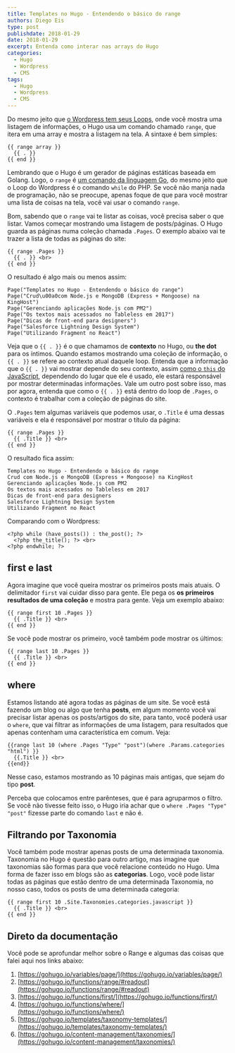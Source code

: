```yaml
---
title: Templates no Hugo - Entendendo o básico do range
authors: Diego Eis
type: post
publishdate: 2018-01-29
date: 2018-01-29
excerpt: Entenda como interar nas arrays do Hugo
categories:
  - Hugo
  - Wordpress
  - CMS
tags:
  - Hugo
  - Wordpress
  - CMS
---
```


Do mesmo jeito que [o Wordpress tem seus Loops](https://tableless.com.br/o-loop-do-wordpress/), onde você mostra uma listagem de informações, o Hugo usa um comando chamado `range`, que itera em uma array e mostra a listagem na tela. A sintaxe é bem simples:

```
{{ range array }}
  {{ . }}
{{ end }}
```

Lembrando que o Hugo é um gerador de páginas estáticas baseada em Golang. Logo, o `range` é [um comando da linguagem Go](https://gobyexample.com/range), do mesmo jeito que o Loop do Wordpress é o comando `while` do PHP. Se você não manja nada de programação, não se preocupe, apenas foque de que para você mostrar uma lista de coisas na tela, você vai usar o comando `range`.

Bom, sabendo que o `range` vai te listar as coisas, você precisa saber o que listar. Vamos começar mostrando uma listagem de posts/páginas. O Hugo guarda as páginas numa coleção chamada `.Pages`. O exemplo abaixo vai te trazer a lista de todas as páginas do site:

```
{{ range .Pages }}
  {{ . }} <br>
{{ end }}
```

O resultado é algo mais ou menos assim:

```
Page("Templates no Hugo - Entendendo o básico do range")
Page("Crud\u00a0com Node.js e MongoDB (Express + Mongoose) na KingHost")
Page("Gerenciando aplicações Node.js com PM2")
Page("Os textos mais acessados no Tableless em 2017")
Page("Dicas de front-end para designers")
Page("Salesforce Lightning Design System")
Page("Utilizando Fragment no React")
```

Veja que o `{{ . }}` é o que chamamos de **contexto** no Hugo, ou **the dot** para os íntimos. Quando estamos mostrando uma coleção de informação, o `{{ . }}` se refere ao contexto atual daquele loop. Entenda que a informação que o `{{ . }}` vai mostrar depende do seu contexto, assim [como o `this` do JavaScript](https://tableless.com.br/javascript-entendendo-o-this/), dependendo do lugar que ele é usado, ele estará responsável por mostrar determinadas informações. Vale um outro post sobre isso, mas por agora, entenda que como o `{{ . }}` está dentro do loop de `.Pages`, o contexto é trabalhar com a coleção de páginas do site.

O `.Pages` tem algumas variáveis que podemos usar, o `.Title` é uma dessas variáveis e ela é responsável por mostrar o título da página:

```
{{ range .Pages }}
  {{ .Title }} <br>
{{ end }}
```

O resultado fica assim:

```
Templates no Hugo - Entendendo o básico do range
Crud com Node.js e MongoDB (Express + Mongoose) na KingHost
Gerenciando aplicações Node.js com PM2
Os textos mais acessados no Tableless em 2017
Dicas de front-end para designers
Salesforce Lightning Design System
Utilizando Fragment no React
```

Comparando com o Wordpress:

```
<?php while (have_posts()) : the_post(); ?>
  <?php the_title(); ?> <br>
<?php endwhile; ?>
```

## first e last

Agora imagine que você queira mostrar os primeiros posts mais atuais. O delimitador `first` vai cuidar disso para gente. Ele pega os **os primeiros resultados de uma coleção** e mostra para gente. Veja um exemplo abaixo:

```
{{ range first 10 .Pages }}
  {{ .Title }} <br>
{{ end }}
```

Se você pode mostrar os primeiro, você também pode mostrar os últimos:

```
{{ range last 10 .Pages }}
  {{ .Title }} <br>
{{ end }}
```

## where

Estamos listando até agora todas as páginas de um site. Se você está fazendo um blog ou algo que tenha **posts**, em algum momento você vai precisar listar apenas os posts/artigos do site, para tanto, você poderá usar o `where`, que vai filtrar as informações de uma listagem, para resultados que apenas contenham uma característica em comum. Veja:

```
{{range last 10 (where .Pages "Type" "post")(where .Params.categories "html") }}
  {{.Title }} <br>
{{end}}
```

Nesse caso, estamos mostrando as 10 páginas mais antigas, que sejam do tipo **post**.

Perceba que colocamos entre parênteses, que é para agruparmos o filtro. Se você não tivesse feito isso, o Hugo iria achar que o `where .Pages "Type" "post"` fizesse parte do comando `last` e não é. 

## Filtrando por Taxonomia

Você também pode mostrar apenas posts de uma determinada taxonomia. Taxonomia no Hugo é questão para outro artigo, mas imagine que taxonomias são formas para que você relacione conteúdo no Hugo. Uma forma de fazer isso em blogs são as **categorias**. Logo, você pode listar todas as páginas que estão dentro de uma determinada Taxonomia, no nosso caso, todos os posts de uma determinada categoria:

```
{{ range first 10 .Site.Taxonomies.categories.javascript }}
  {{ .Title }} <br>
{{ end }}
```

## Direto da documentação

Você pode se aprofundar melhor sobre o Range e algumas das coisas que falei aqui nos links abaixo:

1. [https://gohugo.io/variables/page/](https://gohugo.io/variables/page/)
1. [https://gohugo.io/functions/range/#readout](https://gohugo.io/functions/range/#readout)
1. [https://gohugo.io/functions/first/](https://gohugo.io/functions/first/)
1. [https://gohugo.io/functions/where/](https://gohugo.io/functions/where/)
1. [https://gohugo.io/templates/taxonomy-templates/](https://gohugo.io/templates/taxonomy-templates/)
1. [https://gohugo.io/content-management/taxonomies/](https://gohugo.io/content-management/taxonomies/)